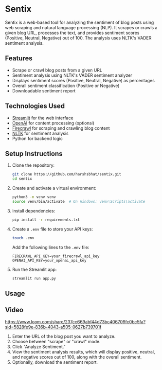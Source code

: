 # Sentix

Sentix is a web-based tool for analyzing the sentiment of blog posts using web scraping and natural language processing (NLP). It scrapes or crawls a given blog URL, processes the text, and provides sentiment scores (Positive, Neutral, Negative) out of 100. The analysis uses NLTK's VADER sentiment analysis.

## Features

- Scrape or crawl blog posts from a given URL
- Sentiment analysis using NLTK's VADER sentiment analyzer
- Displays sentiment scores (Positive, Neutral, Negative) as percentages
- Overall sentiment classification (Positive or Negative)
- Downloadable sentiment report

## Technologies Used

- [Streamlit](https://streamlit.io/) for the web interface
- [OpenAI](https://openai.com/) for content processing (optional)
- [Firecrawl](https://github.com/mendable-ai/firecrawl) for scraping and crawling blog content
- [NLTK](https://www.nltk.org/) for sentiment analysis
- Python for backend logic

## Setup Instructions

1. Clone the repository:

    ```bash
    git clone https://github.com/harshsbhat/sentix.git
    cd sentix
    ```

2. Create and activate a virtual environment:

    ```bash
    python3 -m venv venv
    source venv/bin/activate  # On Windows: venv\Scripts\activate
    ```

3. Install dependencies:

    ```bash
    pip install -r requirements.txt
    ```

4. Create a `.env` file to store your API keys:

    ```bash
    touch .env
    ```

    Add the following lines to the `.env` file:

    ```env
    FIRECRAWL_API_KEY=your_firecrawl_api_key
    OPENAI_API_KEY=your_openai_api_key
    ```

5. Run the Streamlit app:

    ```bash
    streamlit run app.py
    ```

## Usage

## Video

https://www.loom.com/share/237cc669abf44d73bc406709fc0bc5fa?sid=5828fe9e-836b-4043-a505-0627b739701f

1. Enter the URL of the blog post you want to analyze.
2. Choose between "scrape" or "crawl" mode.
3. Click "Analyze Sentiment."
4. View the sentiment analysis results, which will display positive, neutral, and negative scores out of 100, along with the overall sentiment.
5. Optionally, download the sentiment report.
